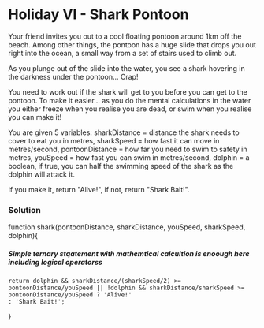 # Holiday VI - Shark Pontoon

Your friend invites you out to a cool floating pontoon around 1km off the beach. Among other things, the pontoon has a huge slide that drops you out right into the ocean, a small way from a set of stairs used to climb out.

As you plunge out of the slide into the water, you see a shark hovering in the darkness under the pontoon... Crap!

You need to work out if the shark will get to you before you can get to the pontoon. To make it easier... as you do the mental calculations in the water you either freeze when you realise you are dead, or swim when you realise you can make it!

You are given 5 variables: sharkDistance = distance the shark needs to cover to eat you in metres, sharkSpeed = how fast it can move in metres/second, pontoonDistance = how far you need to swim to safety in metres, youSpeed = how fast you can swim in metres/second, dolphin = a boolean, if true, you can half the swimming speed of the shark as the dolphin will attack it.

If you make it, return "Alive!", if not, return "Shark Bait!".

### Solution

function shark(pontoonDistance, sharkDistance, youSpeed, sharkSpeed, dolphin){

##### Simple ternary stqatement with mathemtical calcultion is enoough here including logical operatorss

    return dolphin && sharkDistance/(sharkSpeed/2) >= pontoonDistance/youSpeed || !dolphin && sharkDistance/sharkSpeed >= pontoonDistance/youSpeed ? 'Alive!'
    : 'Shark Bait!';

}

